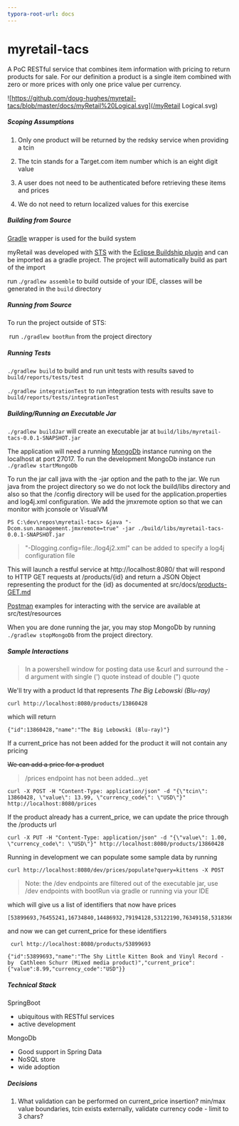 ```yaml
---
typora-root-url: docs
---
```


# myretail-tacs
A PoC RESTful service that combines item information with pricing to return products for sale. For our definition a product is a single item combined with zero or more prices with only one price value per currency.

![https://github.com/doug-hughes/myretail-tacs/blob/master/docs/myRetail%20Logical.svg](/myRetail Logical.svg)

##### Scoping Assumptions

1. Only one product will be returned by the redsky service when providing a tcin

2. The tcin stands for a Target.com item number which is an eight digit value

3. A user does not need to be authenticated before retrieving these items and prices

4. We do not need to return localized values for this exercise


##### Building from Source

[Gradle](https://gradle.org/) wrapper is used for the build system

myRetail was developed with [STS](https://spring.io/tools/sts) with the [Eclipse Buildship plugin](https://www.google.com/url?sa=t&rct=j&q=&esrc=s&source=web&cd=1&cad=rja&uact=8&ved=2ahUKEwjKz4G12MnmAhWSFTQIHfoABc8QFjAAegQIChAC&url=https%3A%2F%2Fprojects.eclipse.org%2Fprojects%2Ftools.buildship&usg=AOvVaw3w79u_pTg-smfQ0zfK5PIN) and can be imported as a gradle project. The project will automatically build as part of the import

run .`/gradlew assemble` to build outside of your IDE, classes will be generated in the `build` directory

##### Running from Source

To run the project outside of STS:

​	run `./gradlew bootRun` from the project directory

##### Running Tests

`./gradlew build` to build and run unit tests with results saved to `build/reports/tests/test`

`./gradlew integrationTest` to run integration tests with results save to `build/reports/tests/integrationTest`

##### Building/Running an Executable Jar

`./gradlew buildJar` will create an executable jar at `build/libs/myretail-tacs-0.0.1-SNAPSHOT.jar`

The application will need a running [MongoDb](https://www.google.com/aclk?sa=l&ai=DChcSEwii1KyT1OPmAhUUq-wKHW8DA7IYABAAGgJwag&sig=AOD64_0LyvvA3ePBXBi4ZQ0SG1o2LFZcrw&rct=j&q=&ved=2ahUKEwiqtqWT1OPmAhW-GDQIHSxNAJgQ0Qx6BAgKEAE&adurl=) instance running on the localhost at port 27017. To run the development MongoDb instance run `./gradlew startMongoDb`

To run the jar call java with the -jar option and the path to the jar. We run java from the project directory so we do not lock the build/libs directory and also so that the /config directory will be used for the application.properties and log4j.xml configuration. We add the jmxremote option so that we can monitor with jconsole or VisualVM

`PS C:\dev\repos\myretail-tacs> &java "-Dcom.sun.management.jmxremote=true" -jar ./build/libs/myretail-tacs-0.0.1-SNAPSHOT.jar`

> "-Dlogging.config=file:./log4j2.xml" can be added to specify a log4j configuration file

This will launch a restful service at http://localhost:8080/ that will respond to HTTP GET requests at /products/{id} and return a JSON Object representing the product for the {id} as documented at src/docs/[products-GET.md](https://github.com/doug-hughes/myretail-tacs/blob/master/src/doc/products-GET.md) 

[Postman](https://www.google.com/url?sa=t&rct=j&q=&esrc=s&source=web&cd=1&cad=rja&uact=8&ved=2ahUKEwjl3cTxz-PmAhX1NX0KHe6XC0gQFjAAegQIFRAC&url=https%3A%2F%2Fwww.getpostman.com%2F&usg=AOvVaw1vWzpwzQOHi5ErKZnywLDR) examples for interacting with the service are available at src/test/resources

When you are done running the jar, you may stop MongoDb by running `./gradlew stopMongoDb` from the project directory.

##### Sample Interactions

> In a powershell window for posting data use &curl and surround the -d argument with single (') quote instead of double (") quote

We'll try with a product Id that represents *The Big Lebowski (Blu-ray)*

```
curl http://localhost:8080/products/13860428
```

which will return

```
{"id":13860428,"name":"The Big Lebowski (Blu-ray)"}
```

If a current_price has not been added for the product it will not contain any pricing



~~We can add a price for a product~~

> /prices endpoint has not been added...yet

```
curl -X POST -H "Content-Type: application/json" -d "{\"tcin\": 13860428, \"value\": 13.99, \"currency_code\": \"USD\"}" http://localhost:8080/prices
```

If the product already has a current_price, we can update the price through the /products url

```
curl -X PUT -H "Content-Type: application/json" -d "{\"value\": 1.00, \"currency_code\": \"USD\"}" http://localhost:8080/products/13860428
```



Running in development we can populate some sample data by running

```
curl http://localhost:8080/dev/prices/populate?query=kittens -X POST
```

> Note: the /dev endpoints are filtered out of the executable jar, use /dev endpoints with bootRun via gradle or running via your IDE

which will give us a list of identifiers that now have prices

```
[53899693,76455241,16734840,14486932,79194128,53122190,76349158,53183666,76562633]
```

and now we can get current_price for these identifiers

```
 curl http://localhost:8080/products/53899693
```

```
{"id":53899693,"name":"The Shy Little Kitten Book and Vinyl Record - by  Cathleen Schurr (Mixed media product)","current_price":{"value":8.99,"currency_code":"USD"}}
```

##### Technical Stack

SpringBoot

- ubiquitous with RESTful services
- active development

MongoDb

- Good support in Spring Data
- NoSQL store
- wide adoption

##### Decisions

1. What validation can be performed on current_price insertion? min/max value boundaries, tcin exists externally, validate currency code - limit to 3 chars?